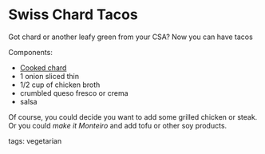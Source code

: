 # Swiss Chard Tacos

Got chard or another leafy green from your CSA? Now you can have tacos

Components:
* [Cooked chard](/base_layers/swiss_chard.md)
* 1 onion sliced thin
* 1/2 cup of chicken broth
* crumbled queso fresco or crema
* salsa

Of course, you could decide you want to add some grilled chicken or steak. Or you could _make it Monteiro_ and add tofu or other soy products.

tags: vegetarian
